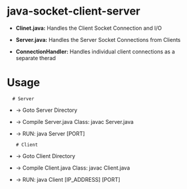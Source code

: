 # java-socket-client-server

* <strong>Clinet.java:</strong> Handles the Client Socket Connection and I/O

* <strong>Server.java:</strong> Handles the Server Socket Connections from Clients

* <strong>ConnectionHandler:</strong> Handles individual client connections as a separate therad

# Usage

      # Server
* -> Goto Server Directory
* -> Compile Server.java Class: javac Server.java
* -> RUN: 
      java Server [PORT]
      

      # Client
* -> Goto Client Directory
* -> Compile Client.java Class: javac Client.java
* -> RUN: 
      java Client [IP_ADDRESS] [PORT]
      
      


